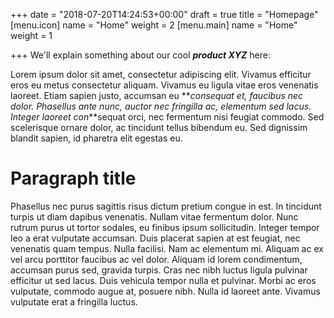 +++
date = "2018-07-20T14:24:53+00:00"
draft = true
title = "Homepage"
[menu.icon]
name = "Home"
weight = 2
[menu.main]
name = "Home"
weight = 1

+++
We'll explain something about our cool **_product XYZ_** here:

Lorem ipsum dolor sit amet, consectetur adipiscing elit. Vivamus efficitur eros eu metus consectetur aliquam. Vivamus eu ligula vitae eros venenatis laoreet. Etiam sapien justo, accumsan eu **_consequat et, faucibus nec dolor. Phasellus ante nunc, auctor nec fringilla ac, elementum sed lacus. Integer laoreet con_**sequat orci, nec fermentum nisi feugiat commodo. Sed scelerisque ornare dolor, ac tincidunt tellus bibendum eu. Sed dignissim blandit sapien, id pharetra elit egestas eu.

# Paragraph title

Phasellus nec purus sagittis risus dictum pretium congue in est. In tincidunt turpis ut diam dapibus venenatis. Nullam vitae fermentum dolor. Nunc rutrum purus ut tortor sodales, eu finibus ipsum sollicitudin. Integer tempor leo a erat vulputate accumsan. Duis placerat sapien at est feugiat, nec venenatis quam tempus. Nulla facilisi. Nam ac elementum mi. Aliquam ac ex vel arcu porttitor faucibus ac vel dolor. Aliquam id lorem condimentum, accumsan purus sed, gravida turpis. Cras nec nibh luctus ligula pulvinar efficitur ut sed lacus. Duis vehicula tempor nulla et pulvinar. Morbi ac eros vulputate, commodo augue at, posuere nibh. Nulla id laoreet ante. Vivamus vulputate erat a fringilla luctus.